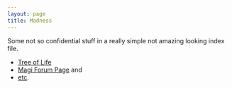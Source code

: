 ```yaml
---
layout: page
title: Madness
---
```

Some not so confidential stuff in a really simple not amazing looking index file.

* [Tree of Life](https://countconklin.github.io/walls/treeOfLife/) 
* [Magi Forum Page](https://chroniclesofelyria.com/forum/topic/26066/nae-alesia-the-county-of-ameno#post285394) and 
* [etc](https://jekyllrb.com/).




